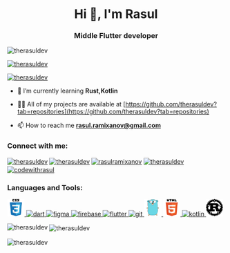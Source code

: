 <h1 align="center">Hi 👋, I'm Rasul</h1>
<h3 align="center">Middle Flutter developer</h3>

<p align="left"> <img src="https://komarev.com/ghpvc/?username=therasuldev&label=Profile%20views&color=0e75b6&style=flat" alt="therasuldev" /> </p>

<p align="left"> <a href="https://github.com/ryo-ma/github-profile-trophy"><img src="https://github-profile-trophy.vercel.app/?username=therasuldev" alt="therasuldev" /></a> </p>

<p align="left"> <a href="https://twitter.com/therasuldev" target="blank"><img src="https://img.shields.io/twitter/follow/therasuldev?logo=twitter&style=for-the-badge" alt="therasuldev" /></a> </p>

- 🌱 I’m currently learning **Rust,Kotlin**

- 👨‍💻 All of my projects are available at [https://github.com/therasuldev?tab=repositories](https://github.com/therasuldev?tab=repositories)

- 📫 How to reach me **rasul.ramixanov@gmail.com**

<h3 align="left">Connect with me:</h3>
<p align="left">
<a href="https://twitter.com/therasuldev" target="blank"><img align="center" src="https://raw.githubusercontent.com/rahuldkjain/github-profile-readme-generator/master/src/images/icons/Social/twitter.svg" alt="therasuldev" height="30" width="40" /></a>
<a href="https://linkedin.com/in/therasuldev" target="blank"><img align="center" src="https://raw.githubusercontent.com/rahuldkjain/github-profile-readme-generator/master/src/images/icons/Social/linked-in-alt.svg" alt="therasuldev" height="30" width="40" /></a>
<a href="https://fb.com/rasul.ramixanov.5" target="blank"><img align="center" src="https://raw.githubusercontent.com/rahuldkjain/github-profile-readme-generator/master/src/images/icons/Social/facebook.svg" alt="rasulramixanov" height="30" width="40" /></a>
<a href="https://instagram.com/therasuldev" target="blank"><img align="center" src="https://raw.githubusercontent.com/rahuldkjain/github-profile-readme-generator/master/src/images/icons/Social/instagram.svg" alt="therasuldev" height="30" width="40" /></a>
<a href="https://www.youtube.com/c/flutteruiux6450" target="blank"><img align="center" src="https://raw.githubusercontent.com/rahuldkjain/github-profile-readme-generator/master/src/images/icons/Social/youtube.svg" alt="codewithrasul" height="30" width="40" /></a>
</p>

<h3 align="left">Languages and Tools:</h3>
<p align="left"> <a href="https://www.w3schools.com/css/" target="_blank" rel="noreferrer"> <img src="https://raw.githubusercontent.com/devicons/devicon/master/icons/css3/css3-original-wordmark.svg" alt="css3" width="40" height="40"/> </a> <a href="https://dart.dev" target="_blank" rel="noreferrer"> <img src="https://www.vectorlogo.zone/logos/dartlang/dartlang-icon.svg" alt="dart" width="40" height="40"/> </a> <a href="https://www.figma.com/" target="_blank" rel="noreferrer"> <img src="https://www.vectorlogo.zone/logos/figma/figma-icon.svg" alt="figma" width="40" height="40"/> </a> <a href="https://firebase.google.com/" target="_blank" rel="noreferrer"> <img src="https://www.vectorlogo.zone/logos/firebase/firebase-icon.svg" alt="firebase" width="40" height="40"/> </a> <a href="https://flutter.dev" target="_blank" rel="noreferrer"> <img src="https://www.vectorlogo.zone/logos/flutterio/flutterio-icon.svg" alt="flutter" width="40" height="40"/> </a> <a href="https://git-scm.com/" target="_blank" rel="noreferrer"> <img src="https://www.vectorlogo.zone/logos/git-scm/git-scm-icon.svg" alt="git" width="40" height="40"/> </a> <a href="https://golang.org" target="_blank" rel="noreferrer"> <img src="https://raw.githubusercontent.com/devicons/devicon/master/icons/go/go-original.svg" alt="go" width="40" height="40"/> </a> <a href="https://www.w3.org/html/" target="_blank" rel="noreferrer"> <img src="https://raw.githubusercontent.com/devicons/devicon/master/icons/html5/html5-original-wordmark.svg" alt="html5" width="40" height="40"/> </a> <a href="https://kotlinlang.org" target="_blank" rel="noreferrer"> <img src="https://www.vectorlogo.zone/logos/kotlinlang/kotlinlang-icon.svg" alt="kotlin" width="40" height="40"/> </a> <a href="https://www.rust-lang.org" target="_blank" rel="noreferrer"> <img src="https://raw.githubusercontent.com/devicons/devicon/master/icons/rust/rust-plain.svg" alt="rust" width="40" height="40"/> </a> </p>

<p><img align="left" src="https://github-readme-stats.vercel.app/api/top-langs?username=therasuldev&show_icons=true&locale=en&layout=compact" alt="therasuldev" /></p>

<p>&nbsp;<img align="center" src="https://github-readme-stats.vercel.app/api?username=therasuldev&show_icons=true&locale=en" alt="therasuldev" /></p>

<p><img align="center" src="https://github-readme-streak-stats.herokuapp.com/?user=therasuldev&" alt="therasuldev" /></p>
